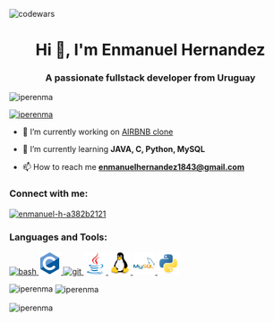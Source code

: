 ![codewars](https://www.codewars.com/users/IperEnma/badges/large)

<h1 align="center">Hi 👋, I'm Enmanuel Hernandez</h1>
<h3 align="center">A passionate fullstack developer from Uruguay</h3>

<p align="left"> <img src="https://komarev.com/ghpvc/?username=iperenma&label=Profile%20views&color=0e75b6&style=flat" alt="iperenma" /> </p>

<p align="left"> <a href="https://github.com/ryo-ma/github-profile-trophy"><img src="https://github-profile-trophy.vercel.app/?username=iperenma" alt="iperenma" /></a> </p>

- 🔭 I’m currently working on [AIRBNB clone](https://github.com/IperEnma/holbertonschool-AirBnB_clone)

- 🌱 I’m currently learning **JAVA, C, Python, MySQL**

- 📫 How to reach me **enmanuelhernandez1843@gmail.com**

<h3 align="left">Connect with me:</h3>
<p align="left">
<a href="https://linkedin.com/in/enmanuel-h-a382b2121" target="blank"><img align="center" src="https://raw.githubusercontent.com/rahuldkjain/github-profile-readme-generator/master/src/images/icons/Social/linked-in-alt.svg" alt="enmanuel-h-a382b2121" height="30" width="40" /></a>
</p>

<h3 align="left">Languages and Tools:</h3>
<p align="left"> <a href="https://www.gnu.org/software/bash/" target="_blank" rel="noreferrer"> <img src="https://www.vectorlogo.zone/logos/gnu_bash/gnu_bash-icon.svg" alt="bash" width="40" height="40"/> </a> <a href="https://www.cprogramming.com/" target="_blank" rel="noreferrer"> <img src="https://raw.githubusercontent.com/devicons/devicon/master/icons/c/c-original.svg" alt="c" width="40" height="40"/> </a> <a href="https://git-scm.com/" target="_blank" rel="noreferrer"> <img src="https://www.vectorlogo.zone/logos/git-scm/git-scm-icon.svg" alt="git" width="40" height="40"/> </a> <a href="https://www.java.com" target="_blank" rel="noreferrer"> <img src="https://raw.githubusercontent.com/devicons/devicon/master/icons/java/java-original.svg" alt="java" width="40" height="40"/> </a> <a href="https://www.linux.org/" target="_blank" rel="noreferrer"> <img src="https://raw.githubusercontent.com/devicons/devicon/master/icons/linux/linux-original.svg" alt="linux" width="40" height="40"/> </a> <a href="https://www.mysql.com/" target="_blank" rel="noreferrer"> <img src="https://raw.githubusercontent.com/devicons/devicon/master/icons/mysql/mysql-original-wordmark.svg" alt="mysql" width="40" height="40"/> </a> <a href="https://www.python.org" target="_blank" rel="noreferrer"> <img src="https://raw.githubusercontent.com/devicons/devicon/master/icons/python/python-original.svg" alt="python" width="40" height="40"/> </a> </p>

<p><img align="left" src="https://github-readme-stats.vercel.app/api/top-langs?username=iperenma&show_icons=true&locale=en&layout=compact" alt="iperenma" /></p>

<p>&nbsp;<img align="center" src="https://github-readme-stats.vercel.app/api?username=iperenma&show_icons=true&locale=en" alt="iperenma" /></p>

<p><img align="center" src="https://github-readme-streak-stats.herokuapp.com/?user=iperenma&" alt="iperenma" /></p>
